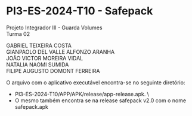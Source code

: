 # PI3-ES-2024-T10 - Safepack

Projeto Integrador III - Guarda Volumes \
Turma 02

GABRIEL TEIXEIRA COSTA \
GIANPAOLO DEL VALLE ALFONZO ARANHA \
JOÃO VICTOR MOREIRA VIDAL \
NATALIA NAOMI SUMIDA \
FILIPE AUGUSTO DOMONT FERREIRA 

O arquivo com o aplicativo executável encontra-se no seguinte diretório:  
 - PI3-ES-2024-T10/APP/APK/release/app-release.apk. \
 - O mesmo também encontra se na release safepack v2.0 com o nome safepack.apk

